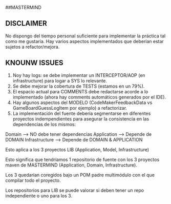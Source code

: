 ##MASTERMIND


## DISCLAIMER

No dispongo del tiempo personal suficiente para implementar la práctica tal como me gustaría.
Hay varios aspectos implementados que deberían estar sujetos a refactor/mejora.


## KNOUNW ISSUES

1.  Noy hay logs: se debe implementar un INTERCEPTOR/AOP (en infrastructure) para logar a SYS lo relevante.
2.  Se debe mejorar la cobertura de TESTS (estamos en un 79%).
3.  El espacio actual para COMMENTS debe redactarse acorde a lo implementado (ahora hay comments automáticos generados por el IDE).
4.  Hay algunos aspectos del MODELO (CodeMakerFeedbackData vs GameBoardGuessLogItem por ejemplo) a refactorizar.
5.  La implementación del fuente debería segmentarse en diferentes proyectos indempendientes para asegurar la consistencia en las dependencias de los mismos:

Domain --> NO debe tener dependencias
Application --> Depende de DOMAIN
Infrastructure --> Depende de DOMAIN & APPLICATION

Esto aplica a los 3 proyectos LIB (Application, Model, Infrastructure)

Esto significa que tendríamos 1 repositorio de fuente con los 3 proyectos maven de MASTERMIND (Application, Domain, Infrastructure).

Los 3 quedarían coregidos bajo un POM padre multimódulo con el que compilar todo el proyecto.

Los repositorios para LIB se puede valorar si deben tener un repo independiente o uno para los 3.

